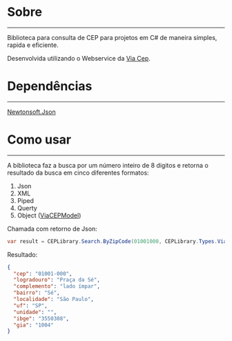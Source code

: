 # Sobre
---
Biblioteca para consulta de CEP para projetos em C# de maneira simples, rapida e eficiente.

Desenvolvida utilizando o Webservice da [Via Cep](https://viacep.com.br/).

# Dependências
---
[Newtonsoft.Json](https://github.com/JamesNK/Newtonsoft.Json)

# Como usar
---
A biblioteca faz a busca por um número inteiro de 8 digitos e retorna o resultado da busca em cinco diferentes formatos:
1. Json
2. XML
3. Piped
4. Querty
5. Object ([ViaCEPModel](https://github.com/dfdcastro/ViaCEP_CSharp/blob/master/source/ViaCEPLibrary/ViaCEPLibrary/Model/ViaCEPModel.cs))

Chamada com retorno de Json:
```csharp
var result = CEPLibrary.Search.ByZipCode(01001000, CEPLibrary.Types.ViaCEPTypes.Json);
```

Resultado:
```json
{
  "cep": "01001-000",
  "logradouro": "Praça da Sé",
  "complemento": "lado ímpar",
  "bairro": "Sé",
  "localidade": "São Paulo",
  "uf": "SP",
  "unidade": "",
  "ibge": "3550308",
  "gia": "1004"
}
```
